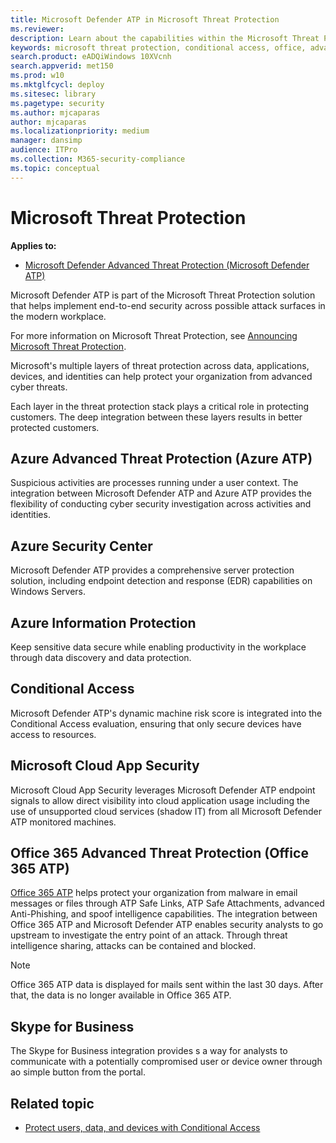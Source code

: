 ```yaml
---
title: Microsoft Defender ATP in Microsoft Threat Protection
ms.reviewer: 
description: Learn about the capabilities within the Microsoft Threat Protection 
keywords: microsoft threat protection, conditional access, office, advanced threat protection, azure atp, azure security center, microsoft cloud app security
search.product: eADQiWindows 10XVcnh
search.appverid: met150
ms.prod: w10
ms.mktglfcycl: deploy
ms.sitesec: library
ms.pagetype: security
ms.author: mjcaparas
author: mjcaparas
ms.localizationpriority: medium
manager: dansimp
audience: ITPro
ms.collection: M365-security-compliance 
ms.topic: conceptual
---
```


# Microsoft Threat Protection 

**Applies to:**

- [Microsoft Defender Advanced Threat Protection (Microsoft Defender ATP)](https://go.microsoft.com/fwlink/p/?linkid=2069559)

Microsoft Defender ATP is part of the Microsoft Threat Protection solution that helps implement end-to-end security across possible attack surfaces in the modern workplace.

For more information on Microsoft Threat Protection, see [Announcing Microsoft Threat Protection](https://techcommunity.microsoft.com/t5/Security-Privacy-and-Compliance/Announcing-Microsoft-Threat-Protection/ba-p/262783).

Microsoft's multiple layers of threat protection across data, applications, devices, and identities can help protect your organization from advanced cyber threats. 

Each layer in the threat protection stack plays a critical role in protecting customers. The deep integration between these layers results in better protected customers.

## Azure Advanced Threat Protection (Azure ATP)
 Suspicious activities are processes running under a user context. The integration between Microsoft Defender ATP and Azure ATP provides the flexibility of conducting cyber security investigation across activities and identities. 

## Azure Security Center
Microsoft Defender ATP provides a comprehensive server protection solution, including endpoint detection and response (EDR) capabilities on Windows Servers.

## Azure Information Protection
Keep sensitive data secure while enabling productivity in the workplace through data discovery and data protection.

## Conditional Access
Microsoft Defender ATP's dynamic machine risk score is integrated into the Conditional Access evaluation, ensuring that only secure devices have access to resources. 


## Microsoft Cloud App Security
Microsoft Cloud App Security leverages Microsoft Defender ATP endpoint signals to allow direct visibility into cloud application usage including the use of unsupported cloud services (shadow IT) from all Microsoft Defender ATP monitored machines.

## Office 365 Advanced Threat Protection (Office 365 ATP)
[Office 365 ATP](https://docs.microsoft.com/office365/securitycompliance/office-365-atp) helps protect your organization from malware in email messages or files through ATP Safe Links, ATP Safe Attachments, advanced Anti-Phishing, and spoof intelligence capabilities. The integration between Office 365 ATP and Microsoft Defender ATP enables security analysts to go upstream to investigate the entry point of an attack. Through threat intelligence sharing, attacks can be contained and blocked. 

>[!NOTE]
> Office 365 ATP data is displayed for mails sent within the last 30 days. After that, the data is no longer available in Office 365 ATP.

## Skype for Business
The Skype for Business integration provides s a way for analysts to communicate with a potentially compromised user or device owner through ao simple button from the portal.



## Related topic
- [Protect users, data, and devices with Conditional Access](conditional-access.md)



